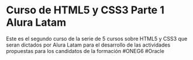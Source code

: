 <h1><h1>Curso de HTML5 y CSS3 Parte 1 Alura Latam</h1>

Este es el segundo curso de la serie de 5 cursos sobre HTML5 y CSS3 que seran dictados por Alura Latam para el desarrollo de las actividades propuestas para los candidatos de la formación #ONEG6 #Oracle
